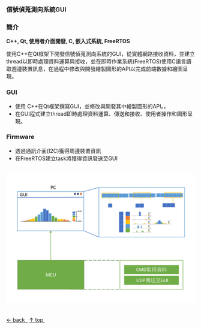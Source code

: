 ### 信號偵蒐測向系統GUI
### 簡介

**C++, Qt, 使用者介面開發, C, 嵌入式系統, FreeRTOS**

使用C++在Qt框架下開發信號偵蒐測向系統的GUI，從實體網路接收資料，並建立thread以即時處理資料運算與接收，並在即時作業系統(FreeRTOS)使用C語言讀取週邊裝置訊息，在過程中修改與開發繪製圖形的API以完成前端數據和繪圖呈現。


### GUI
* 使用 C++在Qt框架撰寫GUI，並修改與開發其中繪製圖形的API。。
* 在GUI程式建立thread即時處理資料運算、傳送和接收、使用者操作和圖形呈現。
  
### Firmware
* 透過通訊介面(I2C)獲得周邊裝置資訊
* 在FreeRTOS建立task將獲得資訊發送至GUI

<br>
<img src="/work_experience/images/GUI.png"/>


<br>
<br>
<br>
<nav class="pagination" role="navigation">
    <a class="previous pagination__newer btn btn-small btn-tertiary" href="../"> &larr;&nbsp;back&nbsp;&nbsp;</a>
    <a class="previous pagination__newer btn btn-small btn-tertiary" href="#top"> &uarr;&nbsp;top&nbsp;</a>
</nav>

<br>
